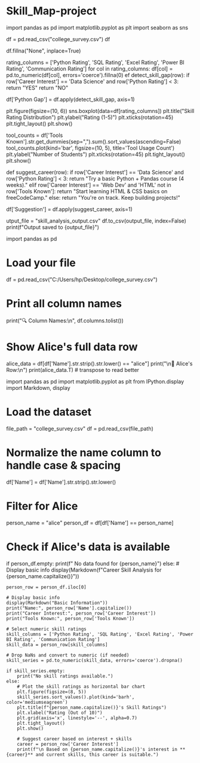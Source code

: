 # Skill_Map-project
import pandas as pd
import matplotlib.pyplot as plt
import seaborn as sns

df = pd.read_csv("college_survey.csv")
df

df.fillna("None", inplace=True)

rating_columns = ['Python Rating', 'SQL Rating', 'Excel Rating', 'Power BI Rating', 'Communication Rating']
for col in rating_columns:
    df[col] = pd.to_numeric(df[col], errors='coerce').fillna(0)
ef detect_skill_gap(row):
    if row['Career Interest'] == 'Data Science' and row['Python Rating'] < 3:
        return "YES"
    return "NO"

df['Python Gap'] = df.apply(detect_skill_gap, axis=1)

plt.figure(figsize=(10, 6))
sns.boxplot(data=df[rating_columns])
plt.title("Skill Rating Distribution")
plt.ylabel("Rating (1-5)")
plt.xticks(rotation=45)
plt.tight_layout()
plt.show()

tool_counts = df['Tools Known'].str.get_dummies(sep=",").sum().sort_values(ascending=False)
tool_counts.plot(kind='bar', figsize=(10, 5), title='Tool Usage Count')
plt.ylabel("Number of Students")
plt.xticks(rotation=45)
plt.tight_layout()
plt.show()

def suggest_career(row):
    if row['Career Interest'] == 'Data Science' and row['Python Rating'] < 3:
        return "Try a basic Python + Pandas course (4 weeks)."
    elif row['Career Interest'] == 'Web Dev' and 'HTML' not in row['Tools Known']:
        return "Start learning HTML & CSS basics on freeCodeCamp."
    else:
        return "You're on track. Keep building projects!"

df['Suggestion'] = df.apply(suggest_career, axis=1)

utput_file = "skill_analysis_output.csv"
df.to_csv(output_file, index=False)
print(f"Output saved to {output_file}")

import pandas as pd

# Load your file
df = pd.read_csv("C:/Users/hp/Desktop/college_survey.csv")

# Print all column names
print("🔍 Column Names:\n", df.columns.tolist())

# Show Alice's full data row
alice_data = df[df['Name'].str.strip().str.lower() == "alice"]
print("\n🧾 Alice's Row:\n")
print(alice_data.T)  # transpose to read better

import pandas as pd
import matplotlib.pyplot as plt
from IPython.display import Markdown, display

# Load the dataset
file_path = "college_survey.csv"
df = pd.read_csv(file_path)

# Normalize the name column to handle case & spacing
df['Name'] = df['Name'].str.strip().str.lower()

# Filter for Alice
person_name = "alice"
person_df = df[df['Name'] == person_name]

# Check if Alice's data is available
if person_df.empty:
    print(f" No data found for {person_name}")
else:
    # Display basic info
    display(Markdown(f"Career Skill Analysis for {person_name.capitalize()}"))

    person_row = person_df.iloc[0]

    # Display basic info
    display(Markdown("Basic Information"))
    print("Name:", person_row['Name'].capitalize())
    print("Career Interest:", person_row['Career Interest'])
    print("Tools Known:", person_row['Tools Known'])

    # Select numeric skill ratings
    skill_columns = ['Python Rating', 'SQL Rating', 'Excel Rating', 'Power BI Rating', 'Communication Rating']
    skill_data = person_row[skill_columns]

    # Drop NaNs and convert to numeric (if needed)
    skill_series = pd.to_numeric(skill_data, errors='coerce').dropna()

    if skill_series.empty:
        print("No skill ratings available.")
    else:
        # Plot the skill ratings as horizontal bar chart
        plt.figure(figsize=(8, 5))
        skill_series.sort_values().plot(kind='barh', color='mediumseagreen')
        plt.title(f"{person_name.capitalize()}'s Skill Ratings")
        plt.xlabel("Rating (Out of 10)")
        plt.grid(axis='x', linestyle='--', alpha=0.7)
        plt.tight_layout()
        plt.show()

        # Suggest career based on interest + skills
        career = person_row['Career Interest']
        print(f"\n Based on {person_name.capitalize()}'s interest in **{career}** and current skills, this career is suitable.")



